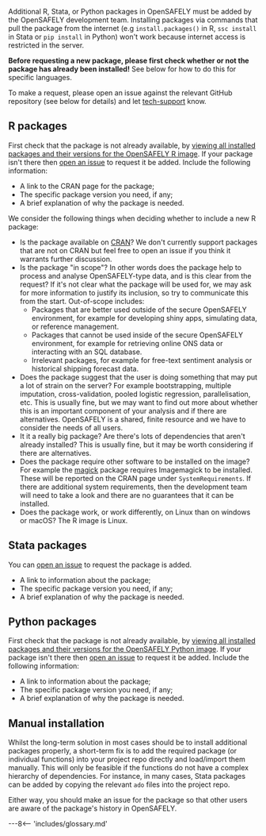 Additional R, Stata, or Python packages in OpenSAFELY must be added by the OpenSAFELY development team.
Installing packages via commands that pull the package from the internet (e.g `install.packages()` in R, `ssc install` in Stata or `pip install` in Python) won't work because internet access is restricted in the server.

**Before requesting a new package, please first check whether or not the package has already been installed!** See below for how to do this for specific languages.

To make a request, please open an issue against the relevant GitHub repository (see below for details)
and let [tech-support](/how-to-get-help#slack) know.

## R packages

First check that the package is not already available, by [viewing all installed packages and their versions for the
OpenSAFELY R image](https://github.com/opensafely-core/r-docker/blob/master/packages.csv). If your package isn't there then [open an
issue](https://github.com/opensafely-core/r-docker/issues) to request it be added. Include the following information:

* A link to the CRAN page for the package;
* The specific package version you need, if any;
* A brief explanation of why the package is needed.

We consider the following things when deciding whether to include a new R package:

* Is the package available on [CRAN](https://cran.r-project.org/)? We don't currently support packages that are not on CRAN but feel free to open an issue if you think it warrants further discussion.
* Is the package "in scope"? In other words does the package help to process and analyse OpenSAFELY-type data, and is this clear from the request? If it's not clear what the package will be used for, we may ask for more information to justify its inclusion, so try to communicate this from the start. Out-of-scope includes:
    * Packages that are better used outside of the secure OpenSAFELY environment, for example for developing shiny apps, simulating data, or reference management.
    * Packages that cannot be used inside of the secure OpenSAFELY environment, for example for retrieving online ONS data or interacting with an SQL database.
    * Irrelevant packages, for example for free-text sentiment analysis or historical shipping forecast data.
* Does the package suggest that the user is doing something that may put a lot of strain on the server? For example bootstrapping, multiple imputation, cross-validation, pooled logistic regression, parallelisation, etc. This is usually fine, but we may want to find out more about whether this is an important component of your analysis and if there are alternatives. OpenSAFELY is a shared, finite resource and we have to consider the needs of all users.
* It it a really big package? Are there's lots of dependencies that aren't already installed? This is usually fine, but it may be worth considering if there are alternatives.
* Does the package require other software to be installed on the image? For example the [magick](https://cran.r-project.org/package=magick) package requires Imagemagick to be installed. These will be reported on the CRAN page under `SystemRequirements`. If there are additional system requirements, then the development team will need to take a look and there are no guarantees that it can be installed.
* Does the package work, or work differently, on Linux than on windows or macOS? The R image is Linux.

## Stata packages

You can [open an
issue](https://github.com/opensafely-core/stata-docker/issues) to request the package is added.

* A link to information about the package;
* The specific package version you need, if any;
* A brief explanation of why the package is needed.

## Python packages

First check that the package is not already available, by [viewing all installed packages and their versions for the OpenSAFELY Python image](https://github.com/opensafely-core/python-docker/blob/main/v1/requirements.txt). If your package isn't there then [open an
issue](https://github.com/opensafely-core/python-docker/issues) to request it be added. Include the following information:

* A link to information about the package;
* The specific package version you need, if any;
* A brief explanation of why the package is needed.

## Manual installation

Whilst the long-term solution in most cases should be to install additional packages properly, a short-term fix is to add the required package (or individual functions) into your project repo directly and load/import them manually.
This will only be feasible if the functions do not have a complex hierarchy of dependencies.
For instance, in many cases, Stata packages can be added by copying the relevant `ado` files into the project repo.

Either way, you should make an issue for the package so that other users are aware of the package's history in OpenSAFELY.



---8<-- 'includes/glossary.md'
